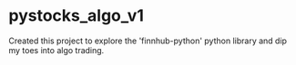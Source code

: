 # pystocks_algo_v1

Created this project to explore the 'finnhub-python' python library and dip my toes into algo trading.
